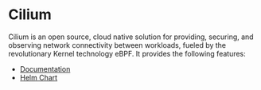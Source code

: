# Cilium

Cilium is an open source, cloud native solution for providing, securing, and observing network connectivity between workloads, fueled by the revolutionary Kernel technology eBPF. It provides the following features:

- [Documentation](https://docs.cilium.io/en/stable/)
- [Helm Chart](https://docs.cilium.io/en/stable/installation/k8s-install-helm/)
